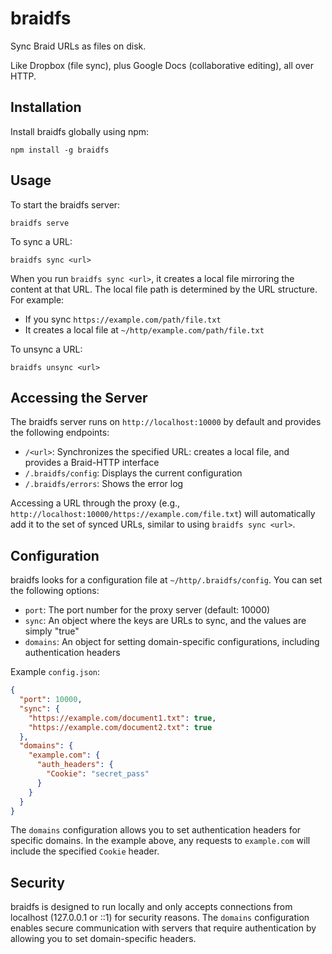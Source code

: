 # braidfs

Sync Braid URLs as files on disk.

Like Dropbox (file sync), plus Google Docs (collaborative editing), all over HTTP.

## Installation

Install braidfs globally using npm:

```
npm install -g braidfs
```

## Usage

To start the braidfs server:

```
braidfs serve
```

To sync a URL:

```
braidfs sync <url>
```

When you run `braidfs sync <url>`, it creates a local file mirroring the content at that URL. The local file path is determined by the URL structure. For example:

- If you sync `https://example.com/path/file.txt`
- It creates a local file at `~/http/example.com/path/file.txt`

To unsync a URL:

```
braidfs unsync <url>
```

## Accessing the Server

The braidfs server runs on `http://localhost:10000` by default and provides the following endpoints:

- `/<url>`: Synchronizes the specified URL: creates a local file, and provides a Braid-HTTP interface
- `/.braidfs/config`: Displays the current configuration
- `/.braidfs/errors`: Shows the error log

Accessing a URL through the proxy (e.g., `http://localhost:10000/https://example.com/file.txt`) will automatically add it to the set of synced URLs, similar to using `braidfs sync <url>`.

## Configuration

braidfs looks for a configuration file at `~/http/.braidfs/config`. You can set the following options:

- `port`: The port number for the proxy server (default: 10000)
- `sync`: An object where the keys are URLs to sync, and the values are simply "true"
- `domains`: An object for setting domain-specific configurations, including authentication headers

Example `config.json`:

```json
{
  "port": 10000,
  "sync": {
    "https://example.com/document1.txt": true,
    "https://example.com/document2.txt": true
  },
  "domains": {
    "example.com": {
      "auth_headers": {
        "Cookie": "secret_pass"
      }
    }
  }
}
```

The `domains` configuration allows you to set authentication headers for specific domains. In the example above, any requests to `example.com` will include the specified `Cookie` header.

## Security

braidfs is designed to run locally and only accepts connections from localhost (127.0.0.1 or ::1) for security reasons. The `domains` configuration enables secure communication with servers that require authentication by allowing you to set domain-specific headers.
